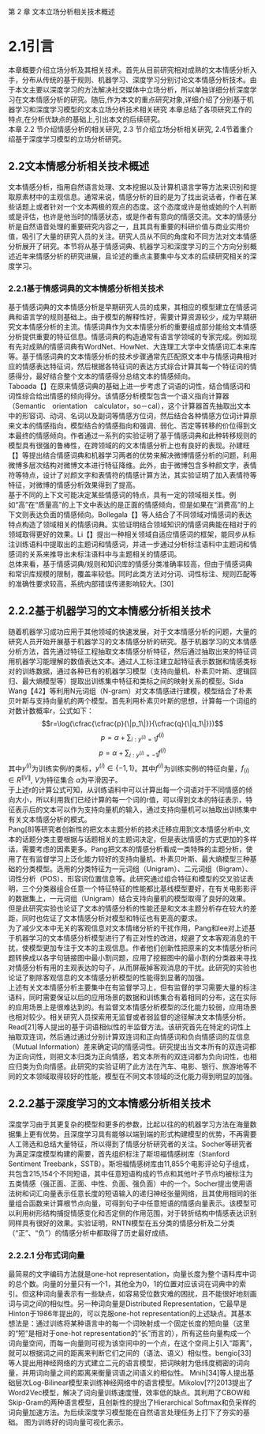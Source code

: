 第 2 章 文本立场分析相关技术概述
# 2.1引言
本章概要介绍立场分析及其相关技术。首先从目前研究相对成熟的文本情感分析入手，分布从传统的基于规则、机器学习、深度学习分别讨论文本情感分析技术。由于本文主要以深度学习的方法解决社交媒体中立场分析，所以单独详细分析深度学习在文本情感分析的研究。随后,作为本文的重点研究对象,详细介绍了分别基于机器学习和深度学习模型的文本立场分析技术相关研究 本章总结了各项研究工作的特点,在分析优缺点的基础上,引出本文的后续研究。<br>
本章 2.2 节介绍情感分析的相关研究, 2.3 节介绍立场分析相关研究, 2.4节着重介绍基于深度学习模型的立场分析研究。

## 2.2文本情感分析相关技术概述
文本情感分析，指用自然语言处理、文本挖掘以及计算机语言学等方法来识别和提取原素材中的主观信息。通常来说，情感分析的目的是为了找出说话者，作者在某些话题上或者针对一个文本两极的观点的态度。这个态度或许是他或她的个人判断或是评估，也许是他当时的情感状态，或是作者有意向的情感交流。文本的情感分析是自然语音处理的重要研究内容之一，且其具有重要的科研价值与商业实用价值，吸引了大量的研究人员的关注。研究人员从不同的角度和不同方法对文本情感分析展开了研究。本节将从基于情感词典、机器学习和深度学习的三个方向分别概述近年来情感分析的研究进展，且论述的重点主要集中与文本的后续研究相关的深度学习。<br>

### 2.2.1基于情感词典的文本情感分析相关技术
基于情感词典的文本情感分析是早期研究人员的成果，其相应的模型建立在情感词典和语言学的规则基础上。由于模型的解释性好，需要计算资源较少，成为早期研究文本情感分析的主流。情感词典作为文本情感分析的重要组成部分能给文本情感分析提供重要的特征信息。情感词典的构造通常有语言学领域的专家完成。例如现有先对成熟的情感词典有WordNet、HowNet、大连理工大学中文情感词汇本来库等。基于情感词典的文本情感分析的技术步骤通常先匹配原文本中与情感词典相对应的情感表达特征词，然后根据各特征词的表达方式综合计算其每一个特征词的情感得分，最好结合整个文本的情感得分总结文本的情感倾向。<br>
Taboada【】在原来情感词典的基础上进一步考虑了词语的词性，结合情感词和词性综合给出情感的倾向得分。该情感分析模型包含一个语义指向计算器（Semantic　orientation　calculator，so－cal），这个计算器首先抽取出文本中的形容词、动词、名词以及副词等情感方位词，然后结合各种情感方位词计算原来文本的情感指向，模型结合的情感指向和强调、弱化、否定等转移的价位得到文本最终的情感倾向。作者通过一系列的实验证明了基于情感词典和此种转移规则的模型具有很强的鲁棒性，在跨领域的的文本情感分析上也有良好的表现。孙建旺【】等提出结合情感词典和机器学习两者的优势来解决微博情感分析的问题，利用微博多层次结构对微博文本进行特征降维。此外，由于微博包含多种颜文字，表情符等特点，设计了对颜文字和表情符的情感计算方法，其实验证明了加入表情符等特征，对微博的情感分析效果得到了提高。<br>
	基于不同的上下文可能决定某些情感词的特点，具有一定的领域相关性。例如“高”在“质量高”的上下文中表达的是正面的情感倾向，但是如果在“消费高”的上下文则表达负面的情感倾向。Bollegala【】等人结合了不同领域对情感词的表达特点构造了领域相关的情感词典。实验证明结合领域知识的情感词典能在相对于的领域取得更好的效果。Li【】提出一种相关领域自适应情感词的框架，能同步从标注训练语料中提取出的主题词和情感词，并进一步通过分析标注语料中主题词和情感词的关系来推导出未标注语料中与主题相关的情感词。<br>
    总体来看，基于情感词典/规则和知识库的情感分类准确率较高，但由于情感词典和常识库规模的限制，覆盖率较低。同时此类方法对分词、词性标注、规则匹配等的准确性要求较高，系统内部错误传递影响较大。[30]
## 2.2.2基于机器学习的文本情感分析相关技术
随着机器学习成功应用于其他领域的快速发展，对于文本情感分析的问题，大量的研究人员开始开展基于机器学习的文本情感分析的研究。基于机器学习的文本情感分析方法，首先通过特征工程抽取文本情感分析特征，然后通过抽取出来的特征词用机器学习能理解的数值表达文本。通过人工标注建立起特征表示数据和情感类标对的训练数据，通过各种已有的机器学习模型（支持向量机、朴素贝叶斯、逻辑回归、最大熵模型等）提取出训练集中特征和类标之间的映射关系的模型。Sida Wang【42】等利用N元词组（N-gram）对文本情感进行建模，模型结合了朴素贝叶斯与支持向量机的两个模型。首先利用朴素贝叶斯的思想，计算每一个词组的对数计数概率r，公式如下：
$$r=\log(\cfrac{\cfrac{p}{\|p_1\|}}{\cfrac{q}{\|q_1\|}})$$
$$p=\alpha + \sum_{i:y^{(i)}=1}f^{(i)}$$
$$p=\alpha + \sum_{i:y^{(i)}=-1}f^{(i)}$$
其中$y^{(i)}$为训练实例$i$的类标，$y^{(i)}\in\lbrace-1,1\rbrace$。其中$f^{(i)}$为训练实例$i$的特征向量，$f_{(i)}\in R^{\|V\|}$, $V$为特征集合 $\alpha$为平滑因子。<br>
于上述r的计算公式可知，从训练语料中可以计算出每一个词语对于不同情感的倾向大小，所以利用我们已经计算的每一个词的r值，可以得到文本的特征表示，特征表示后的文本可以作为支持向量机的输入，通过支持向量机可以抽取出训练集中有关文本情感分析的模式。<br>
Pang[8]等研究者创新性的把文本主题分析的技术迁移应用到文本情感分析中,文本的话题分类主要根据与话题相关的主题词决定，但是表达情感的方式更加的多样话，需要考虑的因素更多。Pang把文本的情感分析看成一类特殊的主题分析，使用了在有监督学习上泛化能力较好的支持向量机、朴素贝叶斯、最大熵模型三种基础的分类模型。选用的分类特征为一元词组（Unigram）、二元词组（Bigram）、词性分析（POS）、形容词位置信息等。此研究通过组合特征和模型的交叉验证表明，三个分类器组合任意一个特征特征的性能都比基线模型要好，在有关电影影评的数据集上，一元词组（Unigram）结合支持向量机的模型取得了良好的效果。但是此研究实验也论证了文本的情感分析的性能还是和文本主题分析存在较大的差距，同时也佐证了文本情感分析对模型和特征也有更高的要求。<br>
为了减少文本中无关的客观信息对文本情绪分析的干扰作用，Pang和lee对上述基于机器学习的文本情感分析模型进行了有正对性的改进，规避了文本客观消息的干扰，使模型更加专注于文本的主观信息。作者他们创新性把原来的文本情感分析问题转换成以各字句链接图中最小割问题，应用了挖掘图中的最小割的分类器来寻找对情感分析有用的主观表达的句子，从而屏蔽掉客观消息的干扰。此研究的实验也论证了剔除客观信息的文本情感分析模型的性能得到显著的加强。<br>
上述有关文本情感分析主要集中在有监督学习上，但有监督的学习需要大量的标注语料，同时需要保证以后的应用场景的数据和训练集合有着相同的分布，这在实际的应用场景上是很难达到的。有监督文本情感分析模型的泛化能力较弱，应用场景也相对较少。相关研究人员探索用无监督或者弱监督的途径解决文本情感分析。Read[21]等人提出的基于词语相似性的半监督方法。该研究首先在特定的词性上抽取双连词，然后通过通过分别计算双连词和正向情感词和负向情感词的互信息（Mutual Information）差来确定词的情感词性。研究提出当文本所有的双连词都为正向词性，则把文本归类为正向情感，若文本所有的双连词都为负向词性，也相应归类为负向情感。此研究的实验证明了此方法在汽车、电影、银行、旅游地等不同的文本领域取得较好的性能，模型在不同文本领域的泛化能力得到明显的加强。
## 2.2.2基于深度学习的文本情感分析相关技术
深度学习由于其更复杂的模型和更多的参数，比起以往的的机器学习方法在海量数据集上更有优势。且深度学习具有能够以端到端的形式构建模型的优势，不再需要人工筛选和总结大量特征，所以得到了情感分析研究者的关注。Socher等研究者为满足深度模型构建的需要，首先组织标注了斯坦福情感树库（Stanford Sentiment Treebank，SSTB）。斯坦福情感树库由11,855个电影评论句子组成，共包含215,154个不同短语，其中任意短语构成的节点和其他叶子节点均被标注为五类情感（强正面、正面、中性、负面、强负面）中的一个。Socher提出使用语法树和词汇向量表示任意长度的短语输入的递归神经张量网络，且其使用相同的张量组合函数来计算根节点向量，可得到句子中任意短语的情感向量表示。该模型可以利用树形结构捕捉情感变化和否定侧的作用范围，对于转折结构中情感表达识别同样具有很好的效果。实验证明，RNTN模型在五分类的情感分析及二分类（“正”、“负”）的情感分析中都取得了历史最好成绩。<br>
### 2.2.2.1 分布式词向量
最简易的文字编码方法就是one-hot representation，向量长度为整个语料库中词的总个数。向量的分量只有一个1，其他全为0，1的位置对应该词在词典中的索引。但这种词向量表示有一些缺点，如容易受位数灾难的困扰，且不能很好地刻画词与词之间的相似性。另一种词向量是Distributed Representation，它最早是Hinton于1986年提出的，可以克服one-hot representation的上述缺点。其基本想法是：通过训练将某种语言中的每一个词映射成一个固定长度的短向量（这里的“短”是相对于one-hot representation的“长”而言的），所有这些向量构成一个词向量空间，而每一向量则可视为该空间中的一个点，在这个空间上引入“距离”，就可以根据词之间的距离来判断它们之间的（语法、语义）相似性。bengio[33]等人提出用神经网络的方式建立二元的语言模型，把词映射为低纬度稠密的词向量，并用词向量之间的距离来衡量词语之间语义的相似性。 Mnih[34]等人提出基础层次Log-Bilinear模型来训练神经网络中的语言模型。Mikolov[??]2013提出了Word2Vec模型，解决了词向量训练速度慢，效率低的缺点。其利用了CBOW和Skip-Gram的两种语言模型，且创新性的提出了Hierarchical Softmax和负采样的词向量加速方法。为后续深度学习模型能在自然语言处理任务上打下了夯实的基础。
图为训练好的词向量可视化表示。